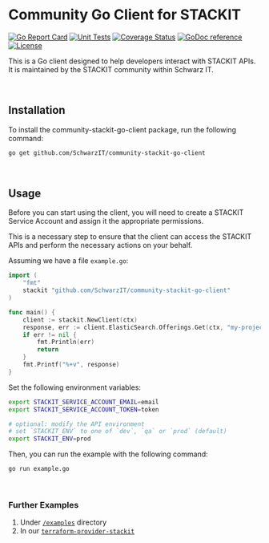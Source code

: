 # Community Go Client for STACKIT

[![Go Report Card](https://goreportcard.com/badge/github.com/SchwarzIT/community-stackit-go-client)](https://goreportcard.com/report/github.com/SchwarzIT/community-stackit-go-client) [![Unit Tests](https://github.com/SchwarzIT/community-stackit-go-client/actions/workflows/tests.yml/badge.svg)](https://github.com/SchwarzIT/community-stackit-go-client/actions/workflows/tests.yml) [![Coverage Status](https://coveralls.io/repos/github/SchwarzIT/community-stackit-go-client/badge.svg?branch=main)](https://coveralls.io/github/SchwarzIT/community-stackit-go-client?branch=main) [![GoDoc reference](https://img.shields.io/badge/godoc-reference-blue.svg)](https://pkg.go.dev/github.com/SchwarzIT/community-stackit-go-client) [![License](https://img.shields.io/badge/License-Apache_2.0-lightgray.svg)](https://opensource.org/licenses/Apache-2.0)

This is a Go client designed to help developers interact with STACKIT APIs. It is maintained by the STACKIT community within Schwarz IT.

&nbsp;

## Installation

To install the community-stackit-go-client package, run the following command:

```bash
go get github.com/SchwarzIT/community-stackit-go-client
```

&nbsp;

## Usage

Before you can start using the client, you will need to create a STACKIT Service Account and assign it the appropriate permissions.

This is a necessary step to ensure that the client can access the STACKIT APIs and perform the necessary actions on your behalf.

Assuming we have a file `example.go`:

```go
import (
    "fmt"
    stackit "github.com/SchwarzIT/community-stackit-go-client"
)

func main() {
    client := stackit.NewClient(ctx)
    response, err := client.ElasticSearch.Offerings.Get(ctx, "my-project-id")
    if err != nil {
        fmt.Println(err)
        return
    }
    fmt.Printf("%+v", response)
}
```

Set the following environment variables:

```bash
export STACKIT_SERVICE_ACCOUNT_EMAIL=email
export STACKIT_SERVICE_ACCOUNT_TOKEN=token

# optional: modify the API environment
# set `STACKIT_ENV` to one of `dev`, `qa` or `prod` (default)
export STACKIT_ENV=prod
```

Then, you can run the example with the following command:

```bash
go run example.go
```

&nbsp;

### Further Examples

1. Under [`/examples`](https://github.com/SchwarzIT/community-stackit-go-client/tree/main/examples) directory
2. In our [`terraform-provider-stackit`](https://github.com/SchwarzIT/terraform-provider-stackit)
